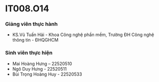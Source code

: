 # IT008.O14

### Giảng viên thực hành

* KS.Vũ Tuấn Hải - Khoa Công nghệ phần mềm, Trường ĐH Công nghệ thông tin - ĐHQGHCM

### Sinh viên thực hiện

* Mai Hoàng Hưng – 22520510	 
* Ngô Duy Hưng - 22520511 
* Bùi Trọng Hoàng Huy - 22520533
